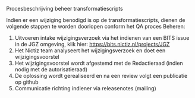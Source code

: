 Procesbeschrijving beheer transformatiescripts

Indien er een wijziging benodigd is op de transformatiescripts, dienen de volgende stappen te worden doorlopen conform het QA proces Beheren:
1. Uitvoeren intake wijzigingsverzoek via het indienen van een BITS issue in de JGZ omgeving, klik hier: https://bits.nictiz.nl/projects/JGZ
2. Het Nictiz team analyseert het wijzigingsverzoek en doet een wijzigingsvoorstel
3. Het wijzigingsvoorstel wordt afgestemd met de Redactieraad (indien nodig met de autorisatieraad)
4. De oplossing wordt gerealiseerd en na een review volgt een publicatie op github
5. Communicatie richting indiener via releasenotes (mailing)
